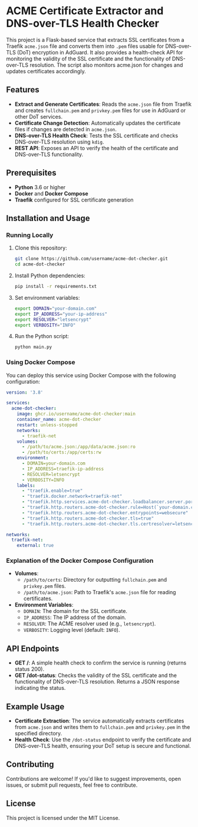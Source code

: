 # ACME Certificate Extractor and DNS-over-TLS Health Checker

This project is a Flask-based service that extracts SSL certificates from a Traefik `acme.json` file and converts them into `.pem` files usable for DNS-over-TLS (DoT) encryption in AdGuard. It also provides a health-check API for monitoring the validity of the SSL certificate and the functionality of DNS-over-TLS resolution. The script also monitors acme.json for changes and updates certificates accordingly.

## Features

- **Extract and Generate Certificates**: Reads the `acme.json` file from Traefik and creates `fullchain.pem` and `privkey.pem` files for use in AdGuard or other DoT services.
- **Certificate Change Detection**: Automatically updates the certificate files if changes are detected in `acme.json`.
- **DNS-over-TLS Health Check**: Tests the SSL certificate and checks DNS-over-TLS resolution using `kdig`.
- **REST API**: Exposes an API to verify the health of the certificate and DNS-over-TLS functionality.

## Prerequisites

- **Python** 3.6 or higher
- **Docker** and **Docker Compose**
- **Traefik** configured for SSL certificate generation

## Installation and Usage

### Running Locally

1. Clone this repository:
   ```bash
   git clone https://github.com/username/acme-dot-checker.git
   cd acme-dot-checker
   ```

2. Install Python dependencies:
   ```bash
   pip install -r requirements.txt
   ```

3. Set environment variables:
   ```bash
   export DOMAIN="your-domain.com"
   export IP_ADDRESS="your-ip-address"
   export RESOLVER="letsencrypt"
   export VERBOSITY="INFO"
   ```

4. Run the Python script:
   ```bash
   python main.py
   ```

### Using Docker Compose

You can deploy this service using Docker Compose with the following configuration:

```yaml
version: '3.8'

services:
  acme-dot-checker:
    image: ghcr.io/username/acme-dot-checker:main
    container_name: acme-dot-checker
    restart: unless-stopped
    networks:
      - traefik-net
    volumes:
      - /path/to/acme.json:/app/data/acme.json:ro
      - /path/to/certs:/app/certs:rw
    environment:
      - DOMAIN=your-domain.com
      - IP_ADDRESS=traefik-ip-address
      - RESOLVER=letsencrypt
      - VERBOSITY=INFO
    labels:
      - "traefik.enable=true"
      - "traefik.docker.network=traefik-net"
      - "traefik.http.services.acme-dot-checker.loadbalancer.server.port=80"
      - "traefik.http.routers.acme-dot-checker.rule=Host(`your-domain.com`)"
      - "traefik.http.routers.acme-dot-checker.entrypoints=websecure"
      - "traefik.http.routers.acme-dot-checker.tls=true"
      - "traefik.http.routers.acme-dot-checker.tls.certresolver=letsencrypt"

networks:
  traefik-net:
    external: true
```

### Explanation of the Docker Compose Configuration

- **Volumes**: 
  - `/path/to/certs`: Directory for outputting `fullchain.pem` and `privkey.pem` files.
  - `/path/to/acme.json`: Path to Traefik's `acme.json` file for reading certificates.
- **Environment Variables**: 
  - `DOMAIN`: The domain for the SSL certificate.
  - `IP_ADDRESS`: The IP address of the domain.
  - `RESOLVER`: The ACME resolver used (e.g., `letsencrypt`).
  - `VERBOSITY`: Logging level (default: `INFO`).

## API Endpoints

- **GET /**: A simple health check to confirm the service is running (returns status 200).
- **GET /dot-status**: Checks the validity of the SSL certificate and the functionality of DNS-over-TLS resolution. Returns a JSON response indicating the status.

## Example Usage

- **Certificate Extraction**: The service automatically extracts certificates from `acme.json` and writes them to `fullchain.pem` and `privkey.pem` in the specified directory.
- **Health Check**: Use the `/dot-status` endpoint to verify the certificate and DNS-over-TLS health, ensuring your DoT setup is secure and functional.

## Contributing

Contributions are welcome! If you'd like to suggest improvements, open issues, or submit pull requests, feel free to contribute.

## License

This project is licensed under the MIT License.
